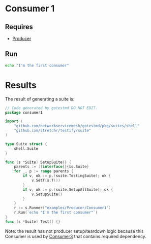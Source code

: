 # Consumer 1

## Requires

- [Producer](../)

## Run

```bash
echo "I'm the first consumer"
```

# Results
The result of generating a suite is:
```go
// Code generated by gotestmd DO NOT EDIT.
package consumer1

import (
	"github.com/networkservicemesh/gotestmd/pkg/suites/shell"
	"github.com/stretchr/testify/suite"
)

type Suite struct {
	shell.Suite
}

func (s *Suite) SetupSuite() {
	parents := []interface{}{&s.Suite}
	for _, p := range parents {
		if v, ok := p.(suite.TestingSuite); ok {
			v.SetT(s.T())
		}
		if v, ok := p.(suite.SetupAllSuite); ok {
			v.SetupSuite()
		}
	}
	r := s.Runner("examples/Producer/Consumer1")
	r.Run(`echo "I'm the first consumer"`)
}
func (s *Suite) Test() {}
```
Note: the result has not producer setup/teardown logic because this Consumer is used by [Consumer3](../Consumer3) that contains required dependency.
